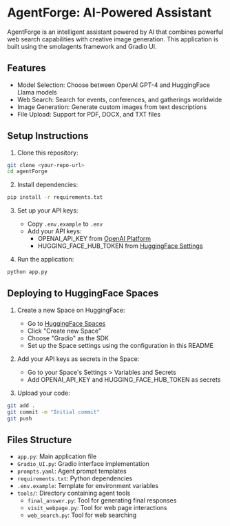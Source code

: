 
# AgentForge: AI-Powered Assistant 

AgentForge is an intelligent assistant powered by AI that combines powerful web search capabilities with creative image generation. This application is built using the smolagents framework and Gradio UI.

## Features

- Model Selection: Choose between OpenAI GPT-4 and HuggingFace Llama models
- Web Search: Search for events, conferences, and gatherings worldwide
- Image Generation: Generate custom images from text descriptions
- File Upload: Support for PDF, DOCX, and TXT files

## Setup Instructions

1. Clone this repository:
```bash
git clone <your-repo-url>
cd agentForge
```

2. Install dependencies:
```bash
pip install -r requirements.txt
```

3. Set up your API keys:
   - Copy `.env.example` to `.env`
   - Add your API keys:
     - OPENAI_API_KEY from [OpenAI Platform](https://platform.openai.com/api-keys)
     - HUGGING_FACE_HUB_TOKEN from [HuggingFace Settings](https://huggingface.co/settings/tokens)

4. Run the application:
```bash
python app.py
```

## Deploying to HuggingFace Spaces

1. Create a new Space on HuggingFace:
   - Go to [HuggingFace Spaces](https://huggingface.co/spaces)
   - Click "Create new Space"
   - Choose "Gradio" as the SDK
   - Set up the Space settings using the configuration in this README

2. Add your API keys as secrets in the Space:
   - Go to your Space's Settings > Variables and Secrets
   - Add OPENAI_API_KEY and HUGGING_FACE_HUB_TOKEN as secrets

3. Upload your code:
```bash
git add .
git commit -m "Initial commit"
git push
```

## Files Structure

- `app.py`: Main application file
- `Gradio_UI.py`: Gradio interface implementation
- `prompts.yaml`: Agent prompt templates
- `requirements.txt`: Python dependencies
- `.env.example`: Template for environment variables
- `tools/`: Directory containing agent tools
  - `final_answer.py`: Tool for generating final responses
  - `visit_webpage.py`: Tool for web page interactions
  - `web_search.py`: Tool for web searching


